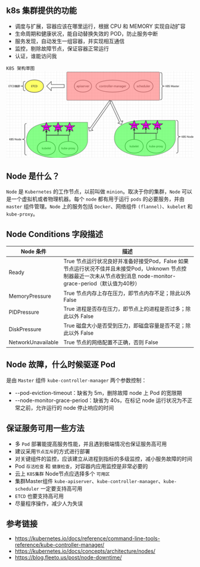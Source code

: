 ## k8s 集群提供的功能
- 调度与扩展，容器应该在哪里运行，根据 CPU 和 MEMORY 实现自动扩容
- 生命周期和健康状况，能自动替换失效的 POD，防止服务中断
- 服务发现，自动发生一组容器，并实现相互通信
- 监控，剔除故障节点，保证容器正常运行
- 认证，谁能访问我

`K8S 架构草图`
![](../images/k8s架构草图.png)

## Node 是什么？
`Node` 是 `Kubernetes` 的工作节点，以前叫做 `minion`。取决于你的集群，`Node` 可以是一个虚拟机或者物理机器。每个 `node` 都有用于运行 `pods` 的必要服务，并由 `master` 组件管理。`Node` 上的服务包括 `Docker`、网络组件 `(flannel)`、`kubelet` 和 `kube-proxy`。

## Node Conditions 字段描述
Node 条件 | 描述
---|---
Ready | True 节点运行状况良好并准备好接受Pod，False 如果节点运行状况不佳并且未接受Pod，Unknown 节点控制器最近一次未从节点收到消息 node-monitor-grace-period（默认值为40秒）
MemoryPressure | True 节点内存上存在压力，即节点内存不足；除此以外 False
PIDPressure | True 进程是否存在压力，即节点上的进程是否过多；除此以外 False
DiskPressure | True 磁盘大小是否受到压力，即磁盘容量是否不足；除此以外 False
NetworkUnavailable | True 节点的网络配置不正确，否则 False

## Node 故障，什么时候驱逐 Pod

是由 `Master` 组件 `kube-controller-manager` 两个参数控制：

- --pod-eviction-timeout：缺省为 5m，删除故障 node 上 Pod 的宽限期
- --node-monitor-grace-period：缺省为 40s，在标记 node 运行状况为不正常之前，允许运行的 node 停止响应的时间

## 保证服务可用一些方法

- 多 `Pod` 部署能提高服务性能，并且遇到极端情况也保证服务高可用
- 建议采用`节点互斥`的方式进行部署
- 对关键组件的监控，应该建立从进程到指标的多级监控，减小服务故障的时间
- Pod `存活检查` 和 `健康检查`，对容器内应用监控是非常必要的
- 云上 `K8S集群` Node节点应选择多个 `可用区`
- 集群Master组件 `kube-apiserver`、`kube-controller-manager`、`kube-scheduler` 一定要支持高可用
- `ETCD` 也要支持高可用
- 尽量程序操作，减少人为失误

## 参考链接

- https://kubernetes.io/docs/reference/command-line-tools-reference/kube-controller-manager/
- https://kubernetes.io/docs/concepts/architecture/nodes/
- https://blog.fleeto.us/post/node-downtime/
